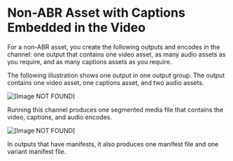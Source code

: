# Non\-ABR Asset with Captions Embedded in the Video<a name="a-nonabr-asset-with-captions-embedded-in-the-video"></a>

For a non\-ABR asset, you create the following outputs and encodes in the channel: one output that contains one video asset, as many audio assets as you require, and as many captions assets as you require\.

The following illustration shows one output in one output group\. The output contains one video asset, one captions asset, and two audio assets\.

![\[Image NOT FOUND\]](http://docs.aws.amazon.com/medialive/latest/ug/images/output-nonABR-embed-OPG.png)

Running this channel produces one segmented media file that contains the video, captions, and audio encodes\.

![\[Image NOT FOUND\]](http://docs.aws.amazon.com/medialive/latest/ug/images/output-nonABR-embed-mediafiles.png)

In outputs that have manifests, it also produces one manifest file and one variant manifest file\. 